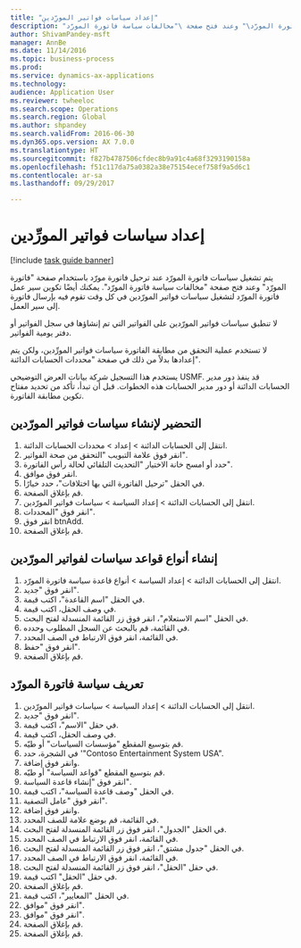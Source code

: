 ```yaml
--- 
title: "إعداد سياسات فواتير المورِّدين"
description: "يتم تشغيل سياسات فاتورة المورّد عند ترحيل فاتورة مورّد باستخدام صفحة \"فاتورة المورّد\" وعند فتح صفحة \"مخالفات سياسة فاتورة المورّد\"‬."
author: ShivamPandey-msft
manager: AnnBe
ms.date: 11/14/2016
ms.topic: business-process
ms.prod: 
ms.service: dynamics-ax-applications
ms.technology: 
audience: Application User
ms.reviewer: twheeloc
ms.search.scope: Operations
ms.search.region: Global
ms.author: shpandey
ms.search.validFrom: 2016-06-30
ms.dyn365.ops.version: AX 7.0.0
ms.translationtype: HT
ms.sourcegitcommit: f827b4787506cfdec8b9a91c4a68f3293190158a
ms.openlocfilehash: f51c117da75a0382a38e75154ecef758f9a5d6c1
ms.contentlocale: ar-sa
ms.lasthandoff: 09/29/2017

---
```

# <a name="set-up-vendor-invoice-policies"></a>إعداد سياسات فواتير المورِّدين

[!include [task guide banner](../../includes/task-guide-banner.md)]

يتم تشغيل سياسات فاتورة المورّد عند ترحيل فاتورة مورّد باستخدام صفحة "فاتورة المورّد" وعند فتح صفحة "مخالفات سياسة فاتورة المورّد"‬. يمكنك أيضًا تكوين سير عمل فاتورة المورّد لتشغيل سياسات فواتير المورّدين في كل وقت تقوم فيه بإرسال فاتورة إلى سير العمل. 

لا تنطبق سياسات فواتير المورّدين على الفواتير التي تم إنشاؤها في سجل الفواتير‬ أو دفتر يومية الفواتير‬. 

لا تستخدم عملية التحقق من مطابقة الفاتورة سياسات فواتير المورِّدين‬، ولكن يتم إعدادها بدلاً من ذلك في صفحة "محددات الحسابات الدائنة‬".

يستخدم هذا التسجيل شركة بيانات العرض التوضيحي USMF. قد ينفذ دور مدير الحسابات الدائنة أو دور مدير الحسابات‬ هذه الخطوات. قبل أن تبدأ، تأكد من تحديد مفتاح تكوين مطابقة الفاتورة.


## <a name="prepare-to-create-vendor-invoice-policies"></a>التحضير لإنشاء سياسات فواتير المورّدين
1. انتقل إلى الحسابات الدائنة > إعداد > محددات الحسابات الدائنة.
2. انقر فوق علامة التبويب "التحقق من صحة الفواتير".
3. حدد أو امسح خانة الاختيار "التحديث التلقائي لحالة رأس الفاتورة‬".
4. انقر فوق موافق.
5. في الحقل "ترحيل الفاتورة التي بها اختلافات"، حدد خيارًا.
6. قم بإغلاق الصفحة.
7. انتقل إلى الحسابات الدائنة > إعداد السياسة > سياسات فواتير المورّدين.
8. انقر فوق "المحددات".
9. انقر فوق btnAdd.
10. قم بإغلاق الصفحة.

## <a name="create-policy-rule-types-for-vendor-invoices"></a>إنشاء أنواع قواعد سياسات لفواتير المورّدين
1. انتقل إلى الحسابات الدائنة > إعداد السياسة > أنواع قاعدة سياسة فاتورة المورّد‬.
2. انقر فوق "جديد".
3. في الحقل "اسم القاعدة"، اكتب قيمة.
4. في وصف الحقل، اكتب قيمة.
5. في الحقل "اسم الاستعلام"، انقر فوق زر القائمة المنسدلة لفتح البحث.
6. في القائمة، قم بالبحث عن السجل المطلوب وحدده.
7. في القائمة، انقر فوق الارتباط في الصف المحدد.
8. انقر فوق "حفظ".
9. قم بإغلاق الصفحة.

## <a name="define-a-vendor-invoice-policy"></a>تعريف سياسة فاتورة المورّد
1. انتقل إلى الحسابات الدائنة > إعداد السياسة > سياسات فواتير المورّدين.
2. انقر فوق "جديد".
3. في حقل "الاسم"، اكتب قيمة.
4. في وصف الحقل، اكتب قيمة.
5. قم بتوسيع المقطع "مؤسسات السياسات‬" أو طيّه.
6. في الشجرة، حدد '"Contoso Entertainment System USA".
7. وانقر فوق إضافة.
8. قم بتوسيع المقطع "قواعد السياسة‬" أو طيّه.
9. انقر فوق "إنشاء قاعدة السياسة".
10. في الحقل "وصف قاعدة السياسة"، اكتب قيمة.
11. انقر فوق "عامل التصفية".
12. وانقر فوق إضافة.
13. في القائمة، قم بوضع علامة للصف المحدد.
14. في الحقل "الجدول‬"، انقر فوق زر القائمة المنسدلة لفتح البحث.
15. في القائمة، انقر فوق الارتباط في الصف المحدد.
16. في الحقل "جدول مشتق"، انقر فوق زر القائمة المنسدلة لفتح البحث.
17. في القائمة، انقر فوق الارتباط في الصف المحدد.
18. في حقل "الحقل"، انقر فوق زر القائمة المنسدلة لفتح البحث.
19. في حقل "الحقل" اكتب قيمة.
20. قم بإغلاق الصفحة.
21. في الحقل "المعايير"، اكتب قيمة.
22. انقر فوق "موافق".
23. انقر فوق "موافق".
24. قم بإغلاق الصفحة.
25. قم بإغلاق الصفحة.


